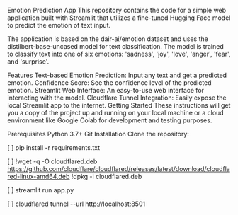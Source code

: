 Emotion Prediction App
This repository contains the code for a simple web application built with Streamlit that utilizes a fine-tuned Hugging Face model to predict the emotion of text input.

The application is based on the dair-ai/emotion dataset and uses the distilbert-base-uncased model for text classification. The model is trained to classify text into one of six emotions: 'sadness', 'joy', 'love', 'anger', 'fear', and 'surprise'.

Features
Text-based Emotion Prediction: Input any text and get a predicted emotion.
Confidence Score: See the confidence level of the predicted emotion.
Streamlit Web Interface: An easy-to-use web interface for interacting with the model.
Cloudflare Tunnel Integration: Easily expose the local Streamlit app to the internet.
Getting Started
These instructions will get you a copy of the project up and running on your local machine or a cloud environment like Google Colab for development and testing purposes.

Prerequisites
Python 3.7+
Git
Installation
Clone the repository:

[ ]
   pip install -r requirements.txt

[ ]
   !wget -q -O cloudflared.deb https://github.com/cloudflare/cloudflared/releases/latest/download/cloudflared-linux-amd64.deb
   !dpkg -i cloudflared.deb

[ ]
   streamlit run app.py

[ ]
   cloudflared tunnel --url http://localhost:8501
